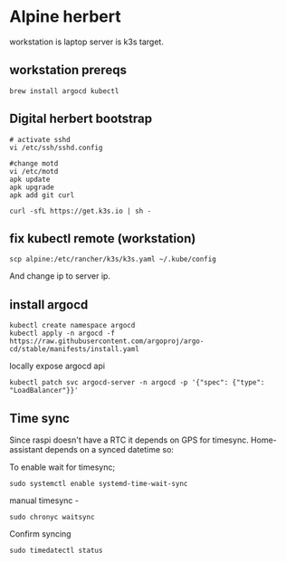# Alpine herbert
workstation is laptop
server is k3s target.

## workstation prereqs
```brew install argocd kubectl```

## Digital herbert bootstrap

```
# activate sshd
vi /etc/ssh/sshd.config

#change motd
vi /etc/motd
apk update
apk upgrade
apk add git curl

curl -sfL https://get.k3s.io | sh -
```
## fix kubectl remote (workstation)
```
scp alpine:/etc/rancher/k3s/k3s.yaml ~/.kube/config
```
And change ip to server ip.

## install argocd

```
kubectl create namespace argocd
kubectl apply -n argocd -f https://raw.githubusercontent.com/argoproj/argo-cd/stable/manifests/install.yaml
```

locally expose argocd api

```
kubectl patch svc argocd-server -n argocd -p '{"spec": {"type": "LoadBalancer"}}'
```

## Time sync


Since raspi doesn't have a RTC it depends on GPS for timesync. Home-assistant depends on a synced datetime so:

To enable wait for timesync;
```
sudo systemctl enable systemd-time-wait-sync
```

manual timesync - 

```
sudo chronyc waitsync
```

Confirm syncing
```
sudo timedatectl status
```
